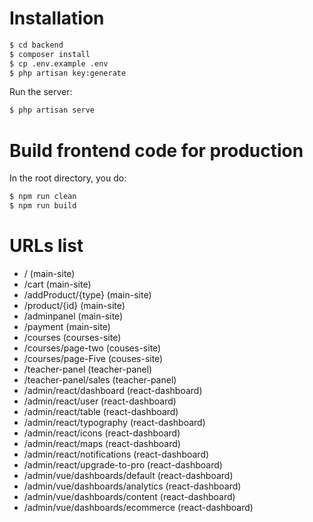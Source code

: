 # Installation

```bash
$ cd backend
$ composer install
$ cp .env.example .env
$ php artisan key:generate
```

Run the server:

```bash
$ php artisan serve
```

# Build frontend code for production

In the root directory, you do:

```bash
$ npm run clean
$ npm run build
```

# URLs list

* / (main-site)
* /cart (main-site)
* /addProduct/{type} (main-site)
* /product/{id} (main-site)
* /adminpanel (main-site)
* /payment (main-site)
* /courses (courses-site)
* /courses/page-two (couses-site)
* /courses/page-Five (couses-site)
* /teacher-panel (teacher-panel)
* /teacher-panel/sales (teacher-panel)
* /admin/react/dashboard (react-dashboard)
* /admin/react/user (react-dashboard)
* /admin/react/table (react-dashboard)
* /admin/react/typography (react-dashboard)
* /admin/react/icons (react-dashboard)
* /admin/react/maps (react-dashboard)
* /admin/react/notifications (react-dashboard)
* /admin/react/upgrade-to-pro (react-dashboard)
* /admin/vue/dashboards/default (react-dashboard)
* /admin/vue/dashboards/analytics (react-dashboard)
* /admin/vue/dashboards/content (react-dashboard)
* /admin/vue/dashboards/ecommerce (react-dashboard)
